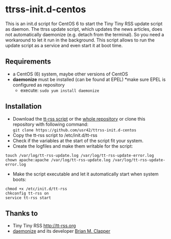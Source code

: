 # ttrss-init.d-centos

This is an init.d script for CentOS 6 to start the Tiny Tiny RSS update script as daemon. The ttrss update script, which updates the news articles, does not automatically daemonize (e.g. detach from the terminal). So you need a workaround to let it run in the background. This script allows to run the update script as a service and even start it at boot time.

Requirements
------------
* a CentOS (6) system, maybe other versions of CentOS
* **daemonize** must be installed (can be found at EPEL)
  *make sure EPEL is configured as repository
  * execute:
`sudo yum install daemonize`

Installation
------------
* Download the [tt-rss script](https://raw.githubusercontent.com/usr42/ttrss-init.d-centos/master/tt-rss) or the [whole repository](https://github.com/usr42/ttrss-init.d-centos/archive/master.zip) or clone this repository with following command:  
`git clone https://github.com/usr42/ttrss-init.d-centos`
* Copy the tt-rss script to /etc/init.d/tt-rss
* Check if the variables at the start of the script fit your system.
* Create the logfiles and make them writable for the script:
```
touch /var/log/tt-rss-update.log /var/log/tt-rss-update-error.log  
chown apache:apache /var/log/tt-rss-update.log /var/log/tt-rss-update-error.log
```
* Make the script executable and let it automatically start when system boots:
```
chmod +x /etc/init.d/tt-rss  
chkconfig tt-rss on  
service tt-rss start
```

Thanks to
---------
* Tiny Tiny RSS http://tt-rss.org
* [daemonize](http://software.clapper.org/daemonize/) and its developer [Brian M. Clapper](https://github.com/bmc/)
